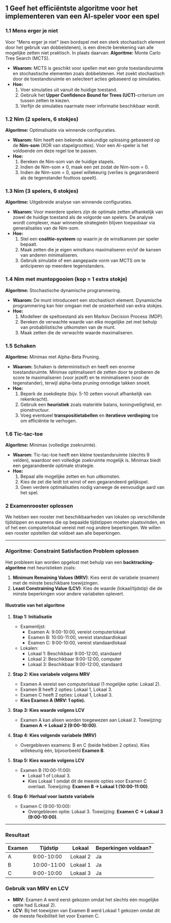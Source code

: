 ## 1 Geef het efficiëntste algoritme voor het implementeren van een AI-speler voor een spel

### 1.1 Mens erger je niet

Voor "Mens erger je niet" (een bordspel met een sterk stochastisch element door het gebruik van dobbelstenen), is een directe berekening van alle mogelijke zetten niet praktisch. In plaats daarvan:
**Algoritme:** Monte Carlo Tree Search (MCTS).

- **Waarom:** MCTS is geschikt voor spellen met een grote toestandsruimte en stochastische elementen zoals dobbelstenen. Het zoekt stochastisch door de toestandsruimte en selecteert acties gebaseerd op simulaties.
- **Hoe:**
  1. Voer simulaties uit vanuit de huidige toestand.
  2. Gebruik het **Upper Confidence Bound for Trees (UCT)**-criterium om tussen zetten te kiezen.
  3. Verfijn de simulaties naarmate meer informatie beschikbaar wordt.

### 1.2 Nim (2 spelers, 6 stokjes)

**Algoritme:** Optimalisatie via winnende configuraties.

- **Waarom:** Nim heeft een bekende wiskundige oplossing gebaseerd op de **Nim-som** (XOR van stapelgroottes). Voor een AI-speler is het voldoende om deze regel toe te passen.
- **Hoe:**
  1. Bereken de Nim-som van de huidige stapels.
  2. Indien de Nim-som ≠ 0, maak een zet zodat de Nim-som = 0.
  3. Indien de Nim-som = 0, speel willekeurig (verlies is gegarandeerd als de tegenstander foutloos speelt).

### 1.3 Nim (3 spelers, 6 stokjes)

**Algoritme:** Uitgebreide analyse van winnende configuraties.

- **Waarom:** Voor meerdere spelers zijn de optimale zetten afhankelijk van zowel de huidige toestand als de volgorde van spelers. De analyse wordt complexer, maar winnende strategieën blijven toepasbaar via generalisaties van de Nim-som.
- **Hoe:**
  1. Stel een **coalitie-systeem** op waarin je de winstkansen per speler bepaalt.
  2. Maak zetten die je eigen winstkans maximaliseren en/of de kansen van anderen minimaliseren.
  3. Gebruik simulatie of een aangepaste vorm van MCTS om te anticiperen op meerdere tegenstanders.

### 1.4 Nim met muntopgooien (kop = 1 extra stokje)

**Algoritme:** Stochastische dynamische programmering.

- **Waarom:** De munt introduceert een stochastisch element. Dynamische programmering kan hier omgaan met de onzekerheid van extra stokjes.
- **Hoe:**
  1. Modelleer de speltoestand als een Markov Decision Process (MDP).
  2. Bereken de verwachte waarde van elke mogelijke zet met behulp van probabilistische uitkomsten van de munt.
  3. Maak zetten die de verwachte waarde maximaliseren.

### 1.5 Schaken

**Algoritme:** Minimax met Alpha-Beta Pruning.

- **Waarom:** Schaken is deterministisch en heeft een enorme toestandsruimte. Minimax optimaliseert de zetten door te proberen de score te maximaliseren (voor jezelf) en te minimaliseren (voor de tegenstander), terwijl alpha-beta pruning onnodige takken snoeit.
- **Hoe:**
  1. Beperk de zoekdiepte (bijv. 5-10 zetten vooruit afhankelijk van rekenkracht).
  2. Gebruik een **heuristiek** zoals materiële balans, koningveiligheid, en pionstructuur.
  3. Voeg eventueel **transpositietabellen** en **iteratieve verdieping** toe om efficiëntie te verhogen.

### 1.6 Tic-tac-toe

**Algoritme:** Minimax (volledige zoekruimte).

- **Waarom:** Tic-tac-toe heeft een kleine toestandsruimte (slechts 9 velden), waardoor een volledige zoekruimte mogelijk is. Minimax biedt een gegarandeerde optimale strategie.
- **Hoe:**
  1. Bepaal alle mogelijke zetten en hun uitkomsten.
  2. Kies de zet die leidt tot winst of een gegarandeerd gelijkspel.
  3. Geen verdere optimalisaties nodig vanwege de eenvoudige aard van het spel.

### 2 Examenrooster oplossen

We hebben een rooster met beschikbaarheden van lokalen op verschillende tijdstippen en examens die op bepaalde tijdstippen moeten plaatsvinden, en of het een computerlokaal vereist met nog andere beperkingen. We willen een rooster opstellen dat voldoet aan alle beperkingen.

---

### Algoritme: Constraint Satisfaction Problem oplossen

Het probleem kan worden opgelost met behulp van een **backtracking-algoritme** met heuristieken zoals:

1. **Minimum Remaining Values (MRV)**: Kies eerst de variabele (examen) met de minste beschikbare toewijzingen.
2. **Least Constraining Value (LCV)**: Kies de waarde (lokaal/tijdstip) die de minste beperkingen voor andere variabelen oplevert.

#### Illustratie van het algoritme

1. **Stap 1: Initialisatie**

   - Examenlijst:
     - Examen A: 9:00-10:00, vereist computerlokaal
     - Examen B: 10:00-11:00, vereist standaardlokaal
     - Examen C: 9:00-10:00, vereist standaardlokaal
   - Lokalen:
     - Lokaal 1: Beschikbaar 9:00-12:00, standaard
     - Lokaal 2: Beschikbaar 9:00-12:00, computer
     - Lokaal 3: Beschikbaar 9:00-12:00, standaard

2. **Stap 2: Kies variabele volgens MRV**

   - Examen A vereist een computerlokaal (1 mogelijke optie: Lokaal 2).
   - Examen B heeft 2 opties: Lokaal 1, Lokaal 3.
   - Examen C heeft 2 opties: Lokaal 1, Lokaal 3.
   - **Kies Examen A (MRV: 1 optie).**

3. **Stap 3: Kies waarde volgens LCV**

   - Examen A kan alleen worden toegewezen aan Lokaal 2. Toewijzing: **Examen A → Lokaal 2 (9:00-10:00)**.

4. **Stap 4: Kies volgende variabele (MRV)**

   - Overgebleven examens: B en C (beide hebben 2 opties). Kies willekeurig één, bijvoorbeeld **Examen B**.

5. **Stap 5: Kies waarde volgens LCV**

   - Examen B (10:00-11:00):
     - Lokaal 1 of Lokaal 3.
     - Kies Lokaal 1 omdat dit de meeste opties voor Examen C overlaat. Toewijzing: **Examen B → Lokaal 1 (10:00-11:00)**.

6. **Stap 6: Herhaal voor laatste variabele**
   - Examen C (9:00-10:00):
     - Overgebleven optie: Lokaal 3. Toewijzing: **Examen C → Lokaal 3 (9:00-10:00)**.

---

### Resultaat

| Examen | Tijdstip    | Lokaal   | Beperkingen voldaan? |
| ------ | ----------- | -------- | -------------------- |
| A      | 9:00-10:00  | Lokaal 2 | Ja                   |
| B      | 10:00-11:00 | Lokaal 1 | Ja                   |
| C      | 9:00-10:00  | Lokaal 3 | Ja                   |

### Gebruik van MRV en LCV

- **MRV**: Examen A werd eerst gekozen omdat het slechts één mogelijke optie had (Lokaal 2).
- **LCV**: Bij het toewijzen van Examen B werd Lokaal 1 gekozen omdat dit de meeste flexibiliteit liet voor Examen C.
